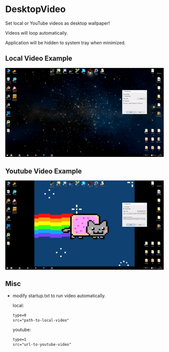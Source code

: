 # DesktopVideo

Set local or YouTube videos as desktop wallpaper!

Videos will loop automatically.

Application will be hidden to system tray when minimized.

## Local Video Example

![alt](local-video.gif)

## Youtube Video Example

![alt](yt-video.gif)

## Misc

* modify startup.txt to run video automatically.

  local:
  ```
  type=0
  src="path-to-local-video"
  ```
  youtube:
  ```
  type=1
  src="url-to-youtube-video"
  ```